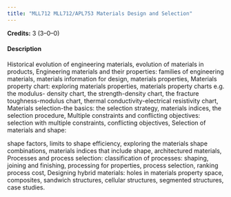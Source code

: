 ```yaml
---
title: "MLL712 MLL712/APL753 Materials Design and Selection"
---
```

**Credits:** 3 (3–0–0)

#### Description
Historical evolution of engineering materials, evolution of materials in products, Engineering materials and their properties: families of engineering materials, materials information for design, materials properties, Materials property chart: exploring materials properties, materials property charts e.g. the modulus- density chart, the strength-density chart, the fracture toughness-modulus chart, thermal conductivity-electrical resistivity chart, Materials selection-the basics: the selection strategy, materials indices, the selection procedure, Multiple constraints and conflicting objectives: selection with multiple constraints, conflicting objectives, Selection of materials and shape:

shape factors, limits to shape efficiency, exploring the materials shape combinations, materials indices that include shape, architectured materials, Processes and process selection: classification of processes: shaping, joining and finishing, processing for properties, process selection, ranking process cost, Designing hybrid materials: holes in materials property space, composites, sandwich structures, cellular structures, segmented structures, case studies.